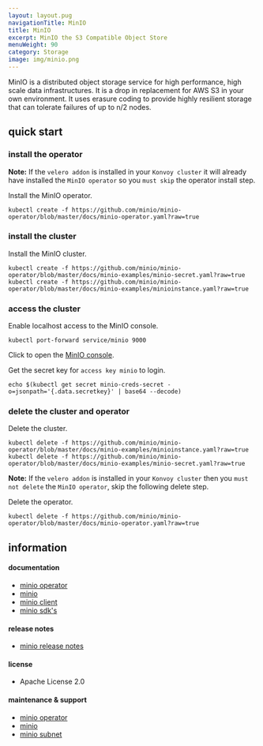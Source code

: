 ```yaml
---
layout: layout.pug
navigationTitle: MinIO
title: MinIO
excerpt: MinIO the S3 Compatible Object Store
menuWeight: 90
category: Storage
image: img/minio.png
---
```


MinIO is a distributed object storage service for high performance, high scale data infrastructures. It is a drop in replacement for AWS S3 in your own environment. It uses erasure coding to provide highly resilient storage that can tolerate failures of up to n/2 nodes.

## quick start

### install the operator

**Note:** If the `velero addon` is installed in your `Konvoy cluster` it will already have installed the `MinIO operator` so you `must skip` the operator install step.

Install the MinIO operator.
```
kubectl create -f https://github.com/minio/minio-operator/blob/master/docs/minio-operator.yaml?raw=true
```

### install the cluster

Install the MinIO cluster.
```
kubectl create -f https://github.com/minio/minio-operator/blob/master/docs/minio-examples/minio-secret.yaml?raw=true
kubectl create -f https://github.com/minio/minio-operator/blob/master/docs/minio-examples/minioinstance.yaml?raw=true
```

### access the cluster

Enable localhost access to the MinIO console.
```
kubectl port-forward service/minio 9000
```

Click to open the [MinIO console](http://localhost:9000).

Get the secret key for `access key minio` to login.
```
echo $(kubectl get secret minio-creds-secret -o=jsonpath='{.data.secretkey}' | base64 --decode)
```

### delete the cluster and operator

Delete the cluster.
```
kubectl delete -f https://github.com/minio/minio-operator/blob/master/docs/minio-examples/minioinstance.yaml?raw=true
kubectl delete -f https://github.com/minio/minio-operator/blob/master/docs/minio-examples/minio-secret.yaml?raw=true
```

**Note:** If the `velero addon` is installed in your `Konvoy cluster` then you `must not delete` the `MinIO operator`, skip the following delete step.

Delete the operator.
```
kubectl delete -f https://github.com/minio/minio-operator/blob/master/docs/minio-operator.yaml?raw=true
```


## information

#### documentation

* [minio operator](https://github.com/minio/minio-operator/blob/master/README.md)
* [minio](https://docs.min.io/)
* [minio client](https://docs.min.io/docs/minio-client-quickstart-guide.html)
* [minio sdk's](https://docs.min.io/docs/python-client-quickstart-guide.html)

#### release notes

* [minio release notes](https://github.com/minio/minio/releases)

#### license

* Apache License 2.0

#### maintenance & support

* [minio operator](https://github.com/minio/minio-operator/issues)
* [minio](https://github.com/minio/minio/issues)
* [minio subnet](https://min.io/subscription)
